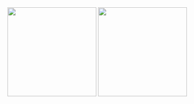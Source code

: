 <div>
	<img height="200rem" src="https://github-readme-stats.vercel.app/api?username=guihgdias&theme=midnight-purple&show_icons=true"/>
	<img height="200rem" src="https://github-readme-stats.vercel.app/api/top-langs/?username=guihgdias&layout=compact&theme=midnight-purple"/>
</div>
